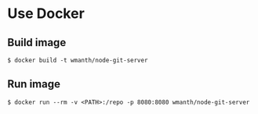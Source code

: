 # Use Docker

## Build image

```
$ docker build -t wmanth/node-git-server
```

## Run image

```
$ docker run --rm -v <PATH>:/repo -p 8080:8080 wmanth/node-git-server
```
